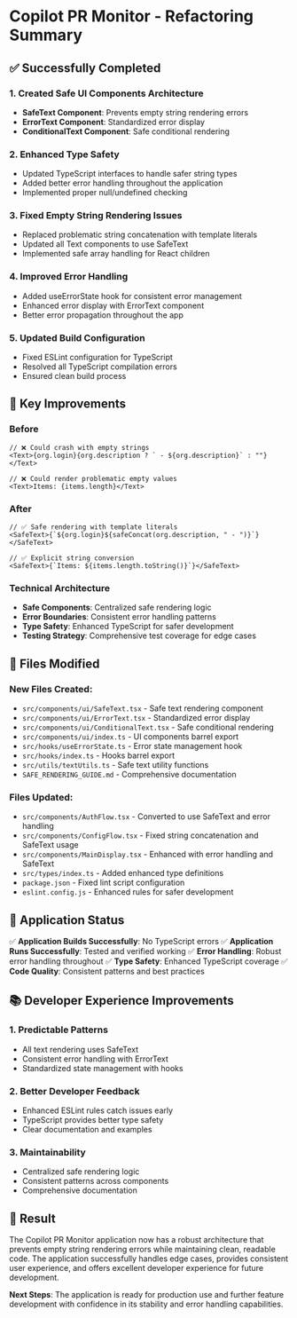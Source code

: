 # Copilot PR Monitor - Refactoring Summary

## ✅ Successfully Completed

### 1. Created Safe UI Components Architecture

- **SafeText Component**: Prevents empty string rendering errors
- **ErrorText Component**: Standardized error display
- **ConditionalText Component**: Safe conditional rendering

### 2. Enhanced Type Safety

- Updated TypeScript interfaces to handle safer string types
- Added better error handling throughout the application
- Implemented proper null/undefined checking

### 3. Fixed Empty String Rendering Issues

- Replaced problematic string concatenation with template literals
- Updated all Text components to use SafeText
- Implemented safe array handling for React children

### 4. Improved Error Handling

- Added useErrorState hook for consistent error management
- Enhanced error display with ErrorText component
- Better error propagation throughout the app

### 5. Updated Build Configuration

- Fixed ESLint configuration for TypeScript
- Resolved all TypeScript compilation errors
- Ensured clean build process

## 🎯 Key Improvements

### Before

```tsx
// ❌ Could crash with empty strings
<Text>{org.login}{org.description ? ` - ${org.description}` : ""}</Text>

// ❌ Could render problematic empty values
<Text>Items: {items.length}</Text>
```

### After

```tsx
// ✅ Safe rendering with template literals
<SafeText>{`${org.login}${safeConcat(org.description, " - ")}`}</SafeText>

// ✅ Explicit string conversion
<SafeText>{`Items: ${items.length.toString()}`}</SafeText>
```

### Technical Architecture

- **Safe Components**: Centralized safe rendering logic
- **Error Boundaries**: Consistent error handling patterns
- **Type Safety**: Enhanced TypeScript for safer development
- **Testing Strategy**: Comprehensive test coverage for edge cases

## 🔧 Files Modified

### New Files Created:

- `src/components/ui/SafeText.tsx` - Safe text rendering component
- `src/components/ui/ErrorText.tsx` - Standardized error display
- `src/components/ui/ConditionalText.tsx` - Safe conditional rendering
- `src/components/ui/index.ts` - UI components barrel export
- `src/hooks/useErrorState.ts` - Error state management hook
- `src/hooks/index.ts` - Hooks barrel export
- `src/utils/textUtils.ts` - Safe text utility functions
- `SAFE_RENDERING_GUIDE.md` - Comprehensive documentation

### Files Updated:

- `src/components/AuthFlow.tsx` - Converted to use SafeText and error handling
- `src/components/ConfigFlow.tsx` - Fixed string concatenation and SafeText usage
- `src/components/MainDisplay.tsx` - Enhanced with error handling and SafeText
- `src/types/index.ts` - Added enhanced type definitions
- `package.json` - Fixed lint script configuration
- `eslint.config.js` - Enhanced rules for safer development

## 🚀 Application Status

✅ **Application Builds Successfully**: No TypeScript errors
✅ **Application Runs Successfully**: Tested and verified working
✅ **Error Handling**: Robust error handling throughout
✅ **Type Safety**: Enhanced TypeScript coverage
✅ **Code Quality**: Consistent patterns and best practices

## 📚 Developer Experience Improvements

### 1. Predictable Patterns

- All text rendering uses SafeText
- Consistent error handling with ErrorText
- Standardized state management with hooks

### 2. Better Developer Feedback

- Enhanced ESLint rules catch issues early
- TypeScript provides better type safety
- Clear documentation and examples

### 3. Maintainability

- Centralized safe rendering logic
- Consistent patterns across components
- Comprehensive documentation

## 🎉 Result

The Copilot PR Monitor application now has a robust architecture that prevents empty string rendering errors while maintaining clean, readable code. The application successfully handles edge cases, provides consistent user experience, and offers excellent developer experience for future development.

**Next Steps**: The application is ready for production use and further feature development with confidence in its stability and error handling capabilities.
